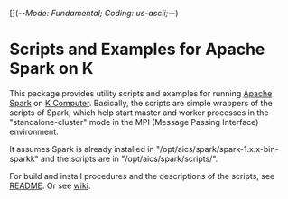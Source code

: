[](-*-Mode: Fundamental; Coding: us-ascii;-*-)

# Scripts and Examples for Apache Spark on K

This package provides utility scripts and examples for running [Apache
Spark](http://spark.apache.org/) on [K
Computer](http://www.aics.riken.jp/en/k-computer/about/).  Basically,
the scripts are simple wrappers of the scripts of Spark, which help
start master and worker processes in the "standalone-cluster" mode in
the MPI (Message Passing Interface) environment.

It assumes Spark is already installed in
"/opt/aics/spark/spark-1.x.x-bin-sparkk" and the scripts are in
"/opt/aics/spark/scripts/".

For build and install procedures and the descriptions of the scripts,
see [README](docs/README.md).  Or see
[wiki](https://github.com/pf-aics-riken/spark-k/wiki).
